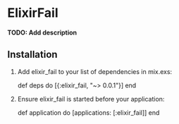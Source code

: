 # ElixirFail

**TODO: Add description**

## Installation

  1. Add elixir_fail to your list of dependencies in mix.exs:

        def deps do
          [{:elixir_fail, "~> 0.0.1"}]
        end

  2. Ensure elixir_fail is started before your application:

        def application do
          [applications: [:elixir_fail]]
        end
